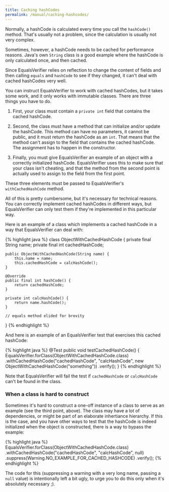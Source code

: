 ```yaml
---
title: Caching hashCodes
permalink: /manual/caching-hashcodes/
---
```

Normally, a hashCode is calculated every time you call the `hashCode()` method. That's usually not a problem, since the calculation is usually not very complex.

Sometimes, however, a hashCode needs to be cached for performance reasons. Java's own `String` class is a good example where the hashCode is only calculated once, and then cached.

Since EqualsVerifier relies on reflection to change the content of fields and then calling `equals` and `hashCode` to see if they changed, it can't deal with cached hashCodes very well.

You can instruct EqualsVerifier to work with cached hashCodes, but it takes some work, and it only works with immutable classes. There are three things you have to do.

1. First, your class must contain a `private int` field that contains the cached hashCode.

1. Second, the class must have a method that can initialize and/or update the hashCode. This method can have no parameters, it cannot be public, and it must return the hashCode as an `int`. That means that the method can't assign to the field that contains the cached hashCode. The assignment has to happen in the constructor.

1. Finally, you must give EqualsVerifier an example of an object with a correctly initialized hashCode. EqualsVerifier uses this to make sure that your class isn't cheating, and that the method from the second point is actually used to assign to the field from the first point.

These three elements must be passed to EqualsVerifier's `withCachedHashCode` method.

All of this is pretty cumbersome, but it's necessary for technical reasons. You can correctly implement cached hashCodes in different ways, but EqualsVerifier can only test them if they're implemented in this particular way.

Here is an example of a class which implements a cached hashCode in a way that EqualsVerifier can deal with:

{% highlight java %}
class ObjectWithCachedHashCode {
    private final String name;
    private final int cachedHashCode;

    public ObjectWithCachedHashCode(String name) {
        this.name = name;
        this.cachedHashCode = calcHashCode();
    }

    @Override
    public final int hashCode() {
        return cachedHashCode;
    }

    private int calcHashCode() {
        return name.hashCode();
    }

    // equals method elided for brevity
}
{% endhighlight %}

And here is an example of an EqualsVerifier test that exercises this cached hashCode:

{% highlight java %}
@Test
public void testCachedHashCode() {
    EqualsVerifier.forClass(ObjectWithCachedHashCode.class)
            .withCachedHashCode("cachedHashCode", "calcHashCode",
                                new ObjectWithCachedHashCode("something"))
            .verify();
}
{% endhighlight %}

Note that EqualsVerifier will fail the test if `cachedHashCode` or `calcHashCode` can't be found in the class.


### When a class is hard to construct
Sometimes it's hard to construct a one-off instance of a class to serve as an example (see the third point, above). The class may have a lot of dependencies, or might be part of an elaborate inhertiance hierarchy. If this is the case, and you have other ways to test that the hashCode is indeed initialized when the object is constructed, there is a way to bypass the example:

{% highlight java %}
EqualsVerifier.forClass(ObjectWithCachedHashCode.class)
        .withCachedHashCode("cachedHashCode", "calcHashCode", null)
        .suppress(Warning.NO_EXAMPLE_FOR_CACHED_HASHCODE)
        .verify();
{% endhighlight %}

The code for this (suppressing a warning with a very long name, passing a `null` value) is intentionally left a bit ugly, to urge you to do this only when it's absolutely necessary ;).


